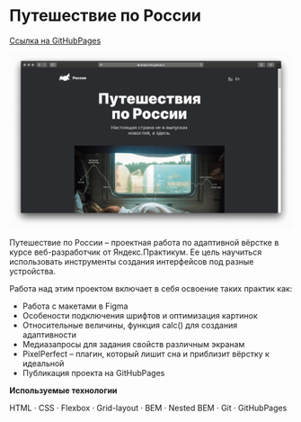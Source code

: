 # Путешествие по России

[Ссылка на GitHubPages](https://lenapronina.github.io/russian-travel/index.html)

![Project preview](./images/readme-image.png)

Путешествие по России – проектная работа по адаптивной вёрстке в курсе веб-разработчик от Яндекс.Практикум. Ее цель научиться использовать инструменты создания интерфейсов под разные устройства.

Работа над этим проектом включает в себя освоение таких практик как:
* Работа с макетами в Figma
* Особености подключения шрифтов и оптимизация картинок
* Относительные величины, функция calc() для создания адаптивности
* Медиазапросы для задания свойств различным экранам
* PixelPerfect – плагин, который лишит сна и приблизит вёрстку к идеальной
* Публикация проекта на GitHubPages

**Используемые технологии**

HTML · CSS · Flexbox · Grid-layout · BEM · Nested BEM · Git · GitHubPages
